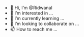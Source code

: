 - 👋 Hi, I’m @Ridwanal
- 👀 I’m interested in ...
- 🌱 I’m currently learning ...
- 💞️ I’m looking to collaborate on ...
- 📫 How to reach me ...

<!---
Ridwanal/Ridwanal is a ✨ special ✨ repository because its `README.md` (this file) appears on your GitHub profile.
You can click the Preview link to take a look at your changes.
--->
